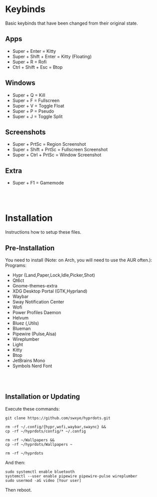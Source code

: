 # Keybinds
Basic keybinds that have been changed from their original state.
<br>

## Apps
- Super + Enter = Kitty
- Super + Shift + Enter = Kitty (Floating)
- Super + R = Rofi
- Ctrl + Shift + Esc = Btop

## Windows
- Super + Q = Kill
- Super + F = Fullscreen
- Super + V = Toggle Float
- Super + P = Pseudo
- Super + J = Toggle Split

## Screenshots
- Super + PrtSc = Region Screenshot
- Super + Shift + PrtSc = Fullscreen Screenshot
- Super + Ctrl + PrtSc = Window Screenshot

## Extra
- Super + F1 = Gamemode
<br>
<br>

# Installation
Instructions how to setup these files.
<br>

## Pre-Installation
You need to install (Note: on Arch, you will need to use the AUR often.):
Programs:
- Hypr (Land,Paper,Lock,Idle,Picker,Shot)
- Qt6ct
- Gnome-themes-extra
- XDG Desktop Portal (GTK,Hyprland)
- Waybar
- Sway Notification Center
- Wofi
- Power Profiles Daemon
- Helvum
- Bluez (,Utils)
- Blueman
- Pipewire (Pulse,Alsa)
- Wireplumber
- Light
- Kitty
- Btop
- JetBrains Mono
- Symbols Nerd Font
<br>
<br>

## Installation or Updating

Execute these commands:
```
git clone https://github.com/swxye/hyprdots.git

rm -rf ~/.config/{hypr,wofi,waybar,swaync} &&
cp -rf ~/hyprdots/config/* ~/.config

rm -rf ~/Wallpapers &&
cp -rf ~/hyprdots/Wallpapers ~

rm -rf ~/hyprdots
```
And then:
```
sudo systemctl enable bluetooth
systemctl --user enable pipewire pipewire-pulse wireplumber
sudo usermod -aG video [Your user]
```
Then reboot.
